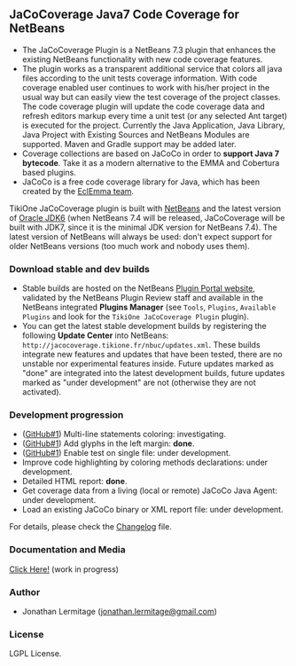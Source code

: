 ## JaCoCoverage Java7 Code Coverage for NetBeans

* The JaCoCoverage Plugin is a NetBeans 7.3 plugin that enhances the existing NetBeans functionality with new code coverage features.<br>
* The plugin works as a transparent additional service that colors all java files according to the unit tests coverage information. With
code coverage enabled user continues to work with his/her project in the usual way but can easily view the test coverage of the project
classes.<br>The code coverage plugin will update the code coverage data and refresh editors markup every time a unit test (or any selected
Ant target) is executed for the project. Currently the Java Application, Java Library, Java Project with Existing Sources and NetBeans
Modules are supported. Maven and Gradle support may be added later.
* Coverage collections are based on JaCoCo in order to **support Java 7 bytecode**. Take it as a modern alternative to the EMMA and
Cobertura based plugins.
* JaCoCo is a free code coverage library for Java, which has been created by the [EclEmma team](http://www.eclemma.org/jacoco/).

TikiOne JaCoCoverage plugin is built with [NetBeans](http://netbeans.org) and the latest version of
[Oracle JDK6](http://www.oracle.com/technetwork/java/javase/downloads/index.html) (when NetBeans 7.4 will be released, JaCoCoverage will be built with JDK7, since it is the minimal JDK version for NetBeans 7.4). The latest version of NetBeans will always be used:
don't expect support for older NetBeans versions (too much work and nobody uses them).

### Download stable and dev builds
* Stable builds are hosted on the NetBeans [Plugin Portal website](http://plugins.netbeans.org/plugin/48570/tikione-jacocoverage),
validated by the NetBeans Plugin Review staff and available in the NetBeans integrated **Plugins Manager** (see ``Tools``, ``Plugins``,
``Available Plugins`` and look for the ``TikiOne JaCoCoverage Plugin`` plugin).
* You can get the latest stable development builds by registering the following **Update Center** into NetBeans: ``http://jacocoverage.tikione.fr/nbuc/updates.xml``. These builds integrate new features and updates that have been tested, there are no unstable nor experimental features inside. Future updates marked as "done" are integrated into the latest development builds, future updates marked as "under development" are not (otherwise they are not activated).

### Development progression
* ([GitHub#1](https://github.com/jonathanlermitage/tikione-jacocoverage/issues/1)) Multi-line statements coloring: investigating.
* ([GitHub#1](https://github.com/jonathanlermitage/tikione-jacocoverage/issues/1)) Add glyphs in the left margin: **done**.
* ([GitHub#1](https://github.com/jonathanlermitage/tikione-jacocoverage/issues/1)) Enable test on single file: under development.
* Improve code highlighting by coloring methods declarations: under development.
* Detailed HTML report: **done**.
* Get coverage data from a living (local or remote) JaCoCo Java Agent: under development.
* Load an existing JaCoCo binary or XML report file: under development.

For details, please check the [Changelog](https://github.com/jonathanlermitage/tikione-jacocoverage/blob/master/CHANGELOG.md) file.

### Documentation and Media
[Click Here!](https://github.com/jonathanlermitage/tikione-jacocoverage/blob/master/DOCUMENTATION.md) (work in progress)

### Author
* Jonathan Lermitage (<jonathan.lermitage@gmail.com>)

### License
LGPL License.
